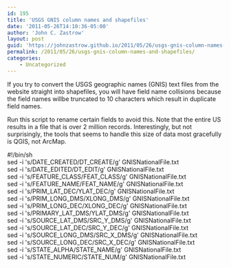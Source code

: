 ```yaml
---
id: 195
title: 'USGS GNIS column names and shapefiles'
date: '2011-05-26T14:10:36-05:00'
author: 'John C. Zastrow'
layout: post
guid: 'https://johnzastrow.github.io/2011/05/26/usgs-gnis-column-names-and-shapefiles/'
permalink: /2011/05/26/usgs-gnis-column-names-and-shapefiles/
categories:
    - Uncategorized
---
```


If you try to convert the USGS geographic names (GNIS) text files from the website straight into shapefiles, you will have field name collisions because the field names willbe truncated to 10 characters which result in duplicate field names.

Run this script to rename certain fields to avoid this. Note that the entire US results in a file that is over 2 million records. Interestingly, but not surprisingly, the tools that seems to handle this size of data most gracefully is QGIS, not ArcMap.

\#!/bin/sh  
sed -i 's/DATE\_CREATED/DT\_CREATE/g' GNISNationalFile.txt  
sed -i 's/DATE\_EDITED/DT\_EDIT/g' GNISNationalFile.txt  
sed -i 's/FEATURE\_CLASS/FEAT\_CLASS/g' GNISNationalFile.txt  
sed -i 's/FEATURE\_NAME/FEAT\_NAME/g' GNISNationalFile.txt  
sed -i 's/PRIM\_LAT\_DEC/YLAT\_DEC/g' GNISNationalFile.txt  
sed -i 's/PRIM\_LONG\_DMS/XLONG\_DMS/g' GNISNationalFile.txt  
sed -i 's/PRIM\_LONG\_DEC/XLONG\_DEC/g' GNISNationalFile.txt  
sed -i 's/PRIMARY\_LAT\_DMS/YLAT\_DMS/g' GNISNationalFile.txt  
sed -i 's/SOURCE\_LAT\_DMS/SRC\_Y\_DMS/g' GNISNationalFile.txt  
sed -i 's/SOURCE\_LAT\_DEC/SRC\_Y\_DEC/g' GNISNationalFile.txt  
sed -i 's/SOURCE\_LONG\_DMS/SRC\_X\_DMS/g' GNISNationalFile.txt  
sed -i 's/SOURCE\_LONG\_DEC/SRC\_X\_DEC/g' GNISNationalFile.txt  
sed -i 's/STATE\_ALPHA/STATE\_NAME/g' GNISNationalFile.txt  
sed -i 's/STATE\_NUMERIC/STATE\_NUM/g' GNISNationalFile.txt

